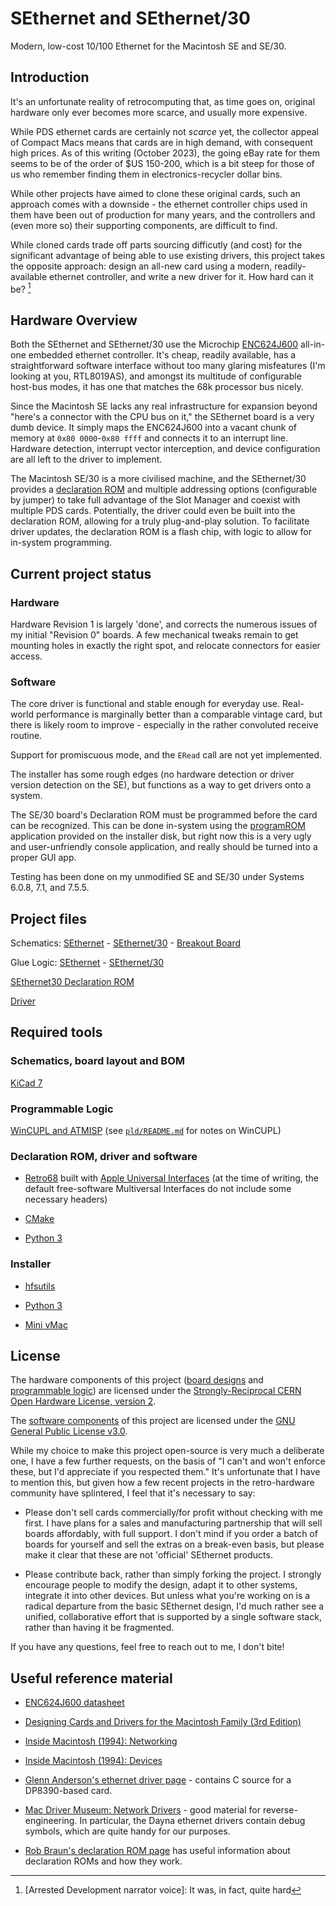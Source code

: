 # SEthernet and SEthernet/30

Modern, low-cost 10/100 Ethernet for the Macintosh SE and SE/30.

## Introduction

It's an unfortunate reality of retrocomputing that, as time goes on, original
hardware only ever becomes more scarce, and usually more expensive.

While PDS ethernet cards are certainly not _scarce_ yet, the collector appeal of
Compact Macs means that cards are in high demand, with consequent high prices.
As of this writing (October 2023), the going eBay rate for them seems to be of
the order of $US 150-200, which is a bit steep for those of us who remember
finding them in electronics-recycler dollar bins.

While other projects have aimed to clone these original cards, such an approach
comes with a downside - the ethernet controller chips used in them have been out
of production for many years, and the controllers and (even more so) their
supporting components, are difficult to find.

While cloned cards trade off parts sourcing difficutly (and cost) for the
significant advantage of being able to use existing drivers, this project takes
the opposite approach: design an all-new card using a modern, readily-available
ethernet controller, and write a new driver for it. How hard can it be?
[^howhard]

## Hardware Overview

Both the SEthernet and SEthernet/30 use the Microchip
[ENC624J600](https://ww1.microchip.com/downloads/aemDocuments/documents/OTH/ProductDocuments/DataSheets/39935c.pdf)
all-in-one embedded ethernet controller. It's cheap, readily available, has a
straightforward software interface without too many glaring misfeatures (I'm
looking at you, RTL8019AS), and amongst its multitude of configurable host-bus
modes, it has one that matches the 68k processor bus nicely.

Since the Macintosh SE lacks any real infrastructure for expansion beyond
"here's a connector with the CPU bus on it," the SEthernet board is a very dumb
device. It simply maps the ENC624J600 into a vacant chunk of memory at `0x80
0000`-`0x80 ffff` and connects it to an interrupt line. Hardware detection,
interrupt vector interception, and device configuration are all left to the
driver to implement.

The Macintosh SE/30 is a more civilised machine, and the SEthernet/30 provides a
[declaration ROM](rom/se30) and multiple addressing options (configurable by
jumper) to take full advantage of the Slot Manager and coexist with multiple PDS
cards. Potentially, the driver could even be built into the declaration ROM,
allowing for a truly plug-and-play solution. To facilitate driver updates, the
declaration ROM is a flash chip, with logic to allow for in-system programming.

## Current project status

### Hardware

Hardware Revision 1 is largely 'done', and corrects the numerous issues of my
initial "Revision 0" boards. A few mechanical tweaks remain to get mounting
holes in exactly the right spot, and relocate connectors for easier access.

### Software

The core driver is functional and stable enough for everyday use. Real-world
performance is marginally better than a comparable vintage card, but there is
likely room to improve - especially in the rather convoluted receive routine.

Support for promiscuous mode, and the `ERead` call are not yet implemented.

The installer has some rough edges (no hardware detection or driver version
detection on the SE), but functions as a way to get drivers onto a system.

The SE/30 board's Declaration ROM must be programmed before the card can be
recognized. This can be done in-system using the
[programROM](software/tools/programROM/) application provided on the installer
disk, but right now this is a very ugly and user-unfriendly console application,
and really should be turned into a proper GUI app.

Testing has been done on my unmodified SE and SE/30 under Systems 6.0.8, 7.1,
and 7.5.5.

## Project files

Schematics: [SEthernet](boards/se/se.pdf) -
[SEthernet/30](boards/se30/se30.pdf) - [Breakout Board](boards/breakout/breakout.pdf)

Glue Logic: [SEthernet](pld/se) - [SEthernet/30](pld/se30)

[SEthernet30 Declaration ROM](rom/se30)

[Driver](software/driver)

## Required tools

### Schematics, board layout and BOM

[KiCad 7](https://www.kicad.org/)

### Programmable Logic

[WinCUPL and ATMISP](https://www.microchip.com/en-us/products/fpgas-and-plds/spld-cplds/pld-design-resources)
(see [`pld/README.md`](pld/README.md) for notes on WinCUPL)

### Declaration ROM, driver and software

- [Retro68](https://github.com/autc04/Retro68) built with [Apple Universal
  Interfaces](https://github.com/autc04/Retro68#apple-universal-interfaces-vs-multiversal-interfaces)
  (at the time of writing, the default free-software Multiversal Interfaces do
  not include some necessary headers)

- [CMake](https://cmake.org/)

- [Python 3](https://www.python.org)

### Installer

- [hfsutils](https://www.mars.org/home/rob/proj/hfs/)

- [Python 3](https://www.python.org)

- [Mini vMac](https://www.gryphel.com/c/minivmac/index.html)

## License

The hardware components of this project ([board designs](boards/) and
[programmable logic](pld/)) are licensed under the [Strongly-Reciprocal CERN
Open Hardware License, version 2](CERN-OHL-S-2.0).

The [software components](software/) of this project are licensed under the [GNU
General Public License v3.0](COPYING).

While my choice to make this project open-source is very much a deliberate one,
I have a few further requests, on the basis of "I can't and won't enforce these,
but I'd appreciate if you respected them." It's unfortunate that I have to
mention this, but given how a few recent projects in the retro-hardware
community have splintered, I feel that it's necessary to say:

- Please don't sell cards commercially/for profit without checking with me
  first. I have plans for a sales and manufacturing partnership that will sell
  boards affordably, with full support. I don't mind if you order a batch of
  boards for yourself and sell the extras on a break-even basis, but please make
  it clear that these are not 'official' SEthernet products.

- Please contribute back, rather than simply forking the project. I strongly
  encourage people to modify the design, adapt it to other systems, integrate it
  into other devices. But unless what you're working on is a radical departure
  from the basic SEthernet design, I'd much rather see a unified, collaborative
  effort that is supported by a single software stack, rather than having it be
  fragmented.

If you have any questions, feel free to reach out to me, I don't bite!

## Useful reference material

- [ENC624J600 datasheet](https://ww1.microchip.com/downloads/aemDocuments/documents/OTH/ProductDocuments/DataSheets/39935c.pdf)

- [Designing Cards and Drivers for the Macintosh Family (3rd
  Edition)](https://www.vintageapple.org/inside_o/pdf/Designing_Cards_and_Drivers_for_the_Macintosh_Family_3rd_Edition_1992.pdf)

- [Inside Macintosh (1994): Networking](https://www.vintageapple.org/inside_r/pdf/Networking_1994.pdf)

- [Inside Macintosh (1994): Devices](https://www.vintageapple.org/inside_r/pdf/Devices_1994.pdf)

- [Glenn Anderson's ethernet driver page](https://www.mactcp.net/ethernet.html) -
  contains C source for a DP8390-based card.

- [Mac Driver Museum: Network
  Drivers](https://vintageapple.org/macdrivers/network.shtml) - good material
  for reverse-engineering. In particular, the Dayna ethernet drivers contain
  debug symbols, which are quite handy for our purposes.

- [Rob Braun's declaration ROM page](http://www.synack.net/~bbraun/declrom.html)
  has useful information about declaration ROMs and how they work.

[^howhard]: [Arrested Development narrator voice]: It was, in fact, quite hard
